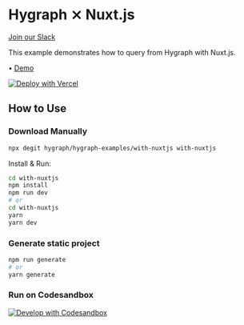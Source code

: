 # Hygraph ⨯ Nuxt.js

[Join our Slack](https://slack.hygraph.com)

This example demonstrates how to query from Hygraph with Nuxt.js.

• [Demo](https://hygraph-with-nuxtjs.vercel.app)

[![Deploy with Vercel](https://vercel.com/button)](https://vercel.com/import/project?template=https://github.com/hygraph/hygraph-examples/tree/master/with-nuxtjs)

## How to Use

### Download Manually

```bash
npx degit hygraph/hygraph-examples/with-nuxtjs with-nuxtjs
```

Install & Run:

```bash
cd with-nuxtjs
npm install
npm run dev
# or
cd with-nuxtjs
yarn
yarn dev
```

### Generate static project

```bash
npm run generate
# or
yarn generate
```

### Run on Codesandbox

[![Develop with Codesandbox](https://codesandbox.io/static/img/play-codesandbox.svg)](https://codesandbox.io/s/github/hygraph/hygraph-examples/tree/master/with-nuxtjs)

